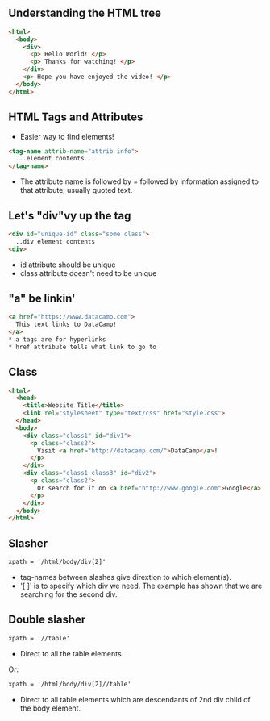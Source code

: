 ## Understanding the HTML tree

```html
<html>
  <body>
    <div>
      <p> Hello World! </p>
      <p> Thanks for watching! </p>
    </div>
    <p> Hope you have enjoyed the video! </p>
  </body>
</html>
```

## HTML Tags and Attributes
* Easier way to find elements! 

```html
<tag-name attrib-name="attrib info">
  ...element contents...
</tag-name>

```
* The attribute name is followed by = followed by information assigned to that attribute, usually quoted text.

## Let's "div"vy up the tag

```html
<div id="unique-id" class="some class">
  ..div element contents
<div>
```
* id attribute should be unique
* class attribute doesn't need to be unique


## "a" be linkin'
```html
<a href="https://www.datacamo.com">
  This text links to DataCamp!
</a>
* a tags are for hyperlinks
* href attribute tells what link to go to 


```

## Class
```html
<html>
  <head>
    <title>Website Title</title>
    <link rel="stylesheet" type="text/css" href="style.css">
  </head>
  <body>
    <div class="class1" id="div1">
      <p class="class2">
        Visit <a href="http://datacamp.com/">DataCamp</a>!
      </p>
    </div>
    <div class="class1 class3" id="div2">
      <p class="class2">
        Or search for it on <a href="http://www.google.com">Google</a>!
      </p>
    </div>
  </body>
</html>
```

## Slasher
```html
xpath = '/html/body/div[2]'
```
* tag-names between slashes give dirextion to which element(s).
* '[ ]' is to specify which div we need. The example has shown that we are searching for the second div.


## Double slasher
```html
xpath = '//table'
```
* Direct to all the table elements. 

Or:
```html
xpath = '/html/body/div[2]//table'
```
* Direct to all table elements which are descendants of 2nd div child of the body element.










